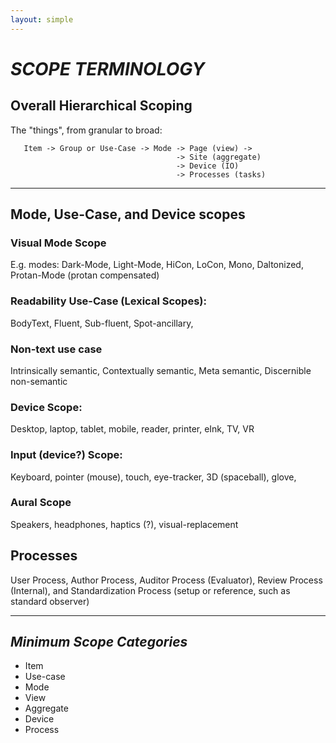 ```yaml
---
layout: simple
---
```



# _SCOPE TERMINOLOGY_

## Overall Hierarchical Scoping
The "things", from granular to broad:

```
   Item -> Group or Use-Case -> Mode -> Page (view) ->
                                     -> Site (aggregate) 
                                     -> Device (IO)
                                     -> Processes (tasks)
```

----
## Mode, Use-Case, and Device scopes

### Visual Mode Scope
E.g. modes: Dark-Mode, Light-Mode, HiCon, LoCon, Mono, Daltonized, Protan-Mode (protan compensated)

### Readability Use-Case (Lexical Scopes):
BodyText, Fluent, Sub-fluent, Spot-ancillary, 

### Non-text use case
Intrinsically semantic, Contextually semantic, Meta semantic, Discernible non-semantic

### Device Scope:
Desktop, laptop, tablet, mobile, reader, printer, eInk, TV, VR

### Input (device?) Scope:
Keyboard, pointer (mouse), touch, eye-tracker, 3D (spaceball), glove, 

### Aural Scope
Speakers, headphones, haptics (?), visual-replacement

## Processes

User Process, Author Process, Auditor Process (Evaluator), Review Process (Internal), and  Standardization Process (setup or reference, such as standard observer)

-----

## _Minimum Scope Categories_
- Item
- Use-case
- Mode
- View
- Aggregate
- Device
- Process






